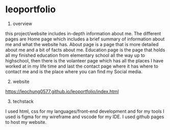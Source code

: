 # leoportfolio

1. overview

this project/website includes in-depth information about me. The different pages are Home page which includes a brief summary of information about me and what the website has. About page is a page that is more detailed about me and a bit of facts about me. Education page is the page that holds all my finished education from elementary school all the way up to highschool, then there is the volanteer page which has all the places I have worked at in my life time and last the contact page where it has where to contact me and is the place where you can find my Social media.

2. website

https://leochung0577.github.io/leoportfolio/index.html

3. techstack

I used html, css for my languages/front-end development and for my tools I used is figma for my wireframe and vscode for my IDE. I used github pages to host my website.

